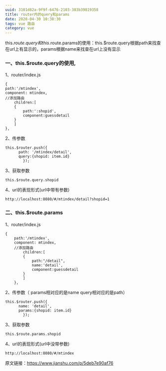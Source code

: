 ```yaml
---
uuid: 3101d82a-9f9f-6476-2103-383b39819358
title: router内的query和params
date: 2020-04-30 10:38:30
tags: vue 路由
category: vue
---
```

this.$route.query和this.$route.params的使用：this.$route.query根据path来找查在url上有显示的，params根据name来找查在url上没有显示
<!-- more -->
### 一、this.$route.query的使用,

1、router/index.js
```
{
path:'/mtindex',
component: mtindex,
//添加路由
    children:[
    {
        path:':shopid',
        component:guessdetail
    }
    ]
},
```

2、传参数
```
this.$router.push({
      path: '/mtindex/detail', 
      query:{shopid: item.id}
        });

```

3、获取参数
```
this.$route.query.shopid
```

4、url的表现形式(url中带有参数)
```
http://localhost:8080/#/mtindex/detail?shopid=1

```

### 二、this.$route.params

1、router/index.js
```
{
    path:'/mtindex',
    component: mtindex,
    //添加路由
        children:[
        {
            path:"/detail",
            name:'detail',
            component:guessdetail
        }
        ]
    },
```

2、传参数（ params相对应的是name query相对应的是path）
```
this.$router.push({
      name: 'detail', 
      params:{shopid: item.id}
        });
```

3、获取参数
```
this.$route.params.shopid
```

4、url的表现形式(url中没带参数)
```
http://localhost:8080/#/mtindex
```

原文链接：https://www.jianshu.com/p/5deb7e90af76
